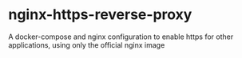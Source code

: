 # nginx-https-reverse-proxy
A docker-compose and nginx configuration to enable https for other applications, using only the official nginx image
